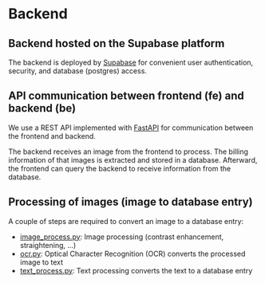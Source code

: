 # Backend

## Backend hosted on the Supabase platform
The backend is deployed by [Supabase](https://supabase.com/) for convenient user authentication, security, and database (postgres) access.

## API communication between frontend (fe) and backend (be)
We use a REST API implemented with [FastAPI](https://fastapi.tiangolo.com/) for communication between the frontend and backend.

The backend receives an image from the frontend to process.
The billing information of that images is extracted and stored in a database.
Afterward, the frontend can query the backend to receive information from the database.

## Processing of images (image to database entry)
A couple of steps are required to convert an image to a database entry:

* [image_process.py](image_process.py): Image processing (contrast enhancement, straightening, ...)
* [ocr.py](ocr.py): Optical Character Recognition (OCR) converts the processed image to text
* [text_process.py](text_process.py): Text processing converts the text to a database entry
